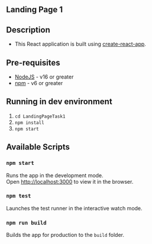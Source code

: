 ## Landing Page 1

## Description

- This React application is built using [create-react-app](https://create-react-app.dev/).

## Pre-requisites

- [NodeJS](https://nodejs.org/en/) - v16 or greater
- [npm](https://www.npmjs.com/) - v6 or greater

## Running in dev environment

1.  `cd LandingPageTask1`
2.  `npm install`
3.  `npm start`

## Available Scripts

### `npm start`

Runs the app in the development mode.<br>
Open [http://localhost:3000](http://localhost:3000) to view it in the browser.

### `npm test`

Launches the test runner in the interactive watch mode.<br>

### `npm run build`

Builds the app for production to the `build` folder.<br>